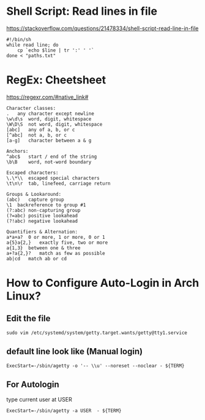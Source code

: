 # Shell Script: Read lines in file
https://stackoverflow.com/questions/21478334/shell-script-read-line-in-file

```
#!/bin/sh
while read line; do
    cp `echo $line | tr ':' ' '`
done < "paths.txt"
```
# RegEx: Cheetsheet
https://regexr.com/#native_link#
```
Character classes:
.	any character except newline
\w\d\s	word, digit, whitespace
\W\D\S	not word, digit, whitespace
[abc]	any of a, b, or c
[^abc]	not a, b, or c
[a-g]	character between a & g

Anchors:
^abc$	start / end of the string
\b\B	word, not-word boundary

Escaped characters:
\.\*\\	escaped special characters
\t\n\r	tab, linefeed, carriage return

Groups & Lookaround:
(abc)	capture group
\1	backreference to group #1
(?:abc)	non-capturing group
(?=abc)	positive lookahead
(?!abc)	negative lookahead

Quantifiers & Alternation:
a*a+a?	0 or more, 1 or more, 0 or 1
a{5}a{2,}	exactly five, two or more
a{1,3}	between one & three
a+?a{2,}?	match as few as possible
ab|cd	match ab or cd
```
# How to Configure Auto-Login in Arch Linux?
## Edit the file
```
sudo vim /etc/systemd/system/getty.target.wants/getty@tty1.service
```
## default line look like (Manual login)
```
ExecStart=-/sbin/agetty -o '-- \\u' --noreset --noclear - ${TERM}
```
## For Autologin
type current user at USER
```
ExecStart=-/sbin/agetty -a USER  - ${TERM}
```
